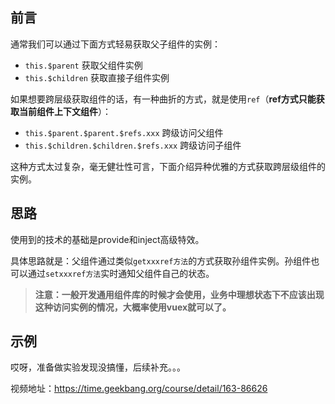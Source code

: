 ## 前言

通常我们可以通过下面方式轻易获取父子组件的实例：

- `this.$parent` 获取父组件实例
- `this.$children` 获取直接子组件实例

如果想要跨层级获取组件的话，有一种曲折的方式，就是使用`ref`（**ref方式只能获取当前组件上下文组件**）：

- `this.$parent.$parent.$refs.xxx` 跨级访问父组件
- `this.$children.$children.$refs.xxx` 跨级访问子组件

这种方式太过复杂，毫无健壮性可言，下面介绍异种优雅的方式获取跨层级组件的实例。


## 思路

使用到的技术的基础是provide和inject高级特效。

具体思路就是：父组件通过类似`getxxxref方法`的方式获取孙组件实例。孙组件也可以通过`setxxxref方法`实时通知父组件自己的状态。

> **注意：一般开发通用组件库的时候才会使用，业务中理想状态下不应该出现这种访问实例的情况，大概率使用vuex就可以了。**


## 示例

哎呀，准备做实验发现没搞懂，后续补充。。。


视频地址：https://time.geekbang.org/course/detail/163-86626
